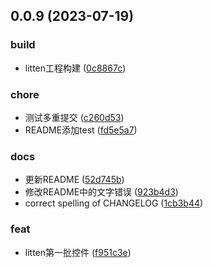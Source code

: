 ## 0.0.9 (2023-07-19)


### build

* litten工程构建 ([0c8867c](https://github.com/liuxian496/litten/commit/0c8867cc0b326e99501d9187d6b2e349f0b747df))

### chore

* 测试多重提交 ([c260d53](https://github.com/liuxian496/litten/commit/c260d534f4f7e1c0ce0f025497c43c376ea87ec8))
* README添加test ([fd5e5a7](https://github.com/liuxian496/litten/commit/fd5e5a7d92c8bf1ea4ce1f58871f9f9984cd9549))

### docs

* 更新README ([52d745b](https://github.com/liuxian496/litten/commit/52d745b4bfb49ccfe35d07139b1d84839741fe3e))
* 修改README中的文字错误 ([923b4d3](https://github.com/liuxian496/litten/commit/923b4d3d970f5720158a6ab7cd3b86103ddb4fd5))
* correct spelling of CHANGELOG ([1cb3b44](https://github.com/liuxian496/litten/commit/1cb3b44039dde070074e133bdbcf5a24e97820c3))

### feat

* litten第一批控件 ([f951c3e](https://github.com/liuxian496/litten/commit/f951c3e86f8228ea579703e8b809be6e2107e5f7))



